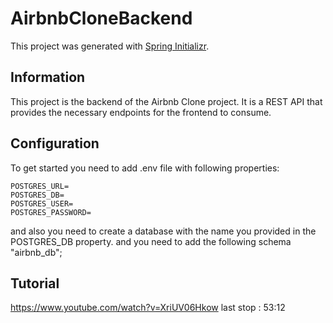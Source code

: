 # AirbnbCloneBackend
This project was generated with [Spring Initializr](https://start.spring.io/).

## Information
This project is the backend of the Airbnb Clone project. It is a REST API that provides the necessary endpoints for the frontend to consume.

## Configuration
To get started you need to add .env file with following properties:

```CMD
POSTGRES_URL=
POSTGRES_DB=
POSTGRES_USER=
POSTGRES_PASSWORD=
```

and also you need to create a database with the name you provided in the POSTGRES_DB property.
and you need to add the following schema "airbnb_db";

## Tutorial
https://www.youtube.com/watch?v=XriUV06Hkow
last stop : 53:12
